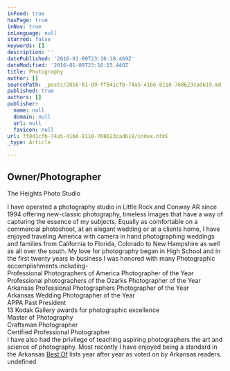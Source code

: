 ```yaml
---
inFeed: true
hasPage: true
inNav: true
inLanguage: null
starred: false
keywords: []
description: ''
datePublished: '2016-01-09T23:16:18.469Z'
dateModified: '2016-01-09T23:16:15.440Z'
title: Photography
author: []
sourcePath: _posts/2016-01-09-ff841cfb-74a5-4166-8110-768623cad619.md
published: true
authors: []
publisher:
  name: null
  domain: null
  url: null
  favicon: null
url: ff841cfb-74a5-4166-8110-768623cad619/index.html
_type: Article

---
```

## Owner/Photographer   
The Heights Photo Studio

I have operated a photography studio in Little Rock and Conway AR since 1994 offering new-classic photography, timeless images that have a way of capturing the essence of my subjects.  Equally as comfortable on a commercial photoshoot, at an elegant wedding or at a clients home, I have enjoyed traveling America with camera in hand photographing weddings and families from California to Florida,  Colorado to New Hampshire as well as all over the south. My love for photography began in High School and in the first twenty years in business I was honored with many Photographic accomplishments including-   
Professional Photographers of America Photographer of the Year   
Professional photographers of the Ozarks Photographer of the Year  
Arkansas Professional Photographers Photographer of the Year  
Arkansas Wedding Photographer of the Year  
APPA Past President  
13 Kodak Gallery awards for photographic excellence  
Master of Photography   
Craftsman Photographer   
Certified Professional Photographer   
I have also had the privilege of teaching aspiring photographers the art and science of photography.  Most recently I have enjoyed being a standard in the Arkansas [Best Of][0] lists year after year as voted on by Arkansas readers.
undefined

[0]: http://arkansaslife.com/readers-choice/